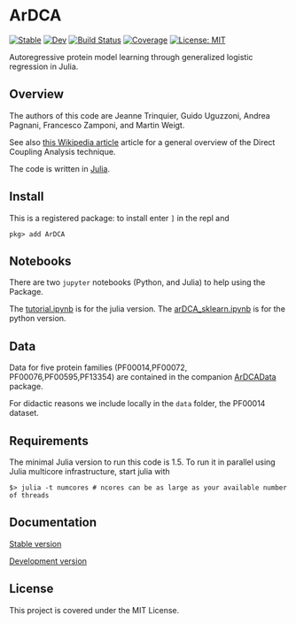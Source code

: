 # ArDCA

[![Stable](https://img.shields.io/badge/docs-stable-blue.svg)](https://pagnani.github.io/ArDCA/stable)
[![Dev](https://img.shields.io/badge/docs-dev-blue.svg)](https://pagnani.github.io/ArDCA/dev)
[![Build Status](https://github.com/pagnani/ArDCA/workflows/CI/badge.svg)](https://github.com/pagnani/ArDCA/actions)
[![Coverage](https://codecov.io/gh/pagnani/ArDCA/branch/master/graph/badge.svg)](https://codecov.io/gh/pagnani/ArDCA)
[![License: MIT](https://img.shields.io/badge/License-MIT-yellow.svg)](https://opensource.org/licenses/MIT)


Autoregressive protein model learning through generalized logistic regression in Julia.
## Overview

The authors of this code are Jeanne Trinquier, Guido Uguzzoni, Andrea Pagnani, Francesco Zamponi, and Martin Weigt.

See also [this Wikipedia article](https://en.wikipedia.org/wiki/Direct_coupling_analysis) article for a general overview of the Direct Coupling Analysis technique. 

The code is written in [Julia](https://www.julialang.org/).

## Install

This is a registered package: to install enter `]` in the repl and

```
pkg> add ArDCA 
```
## Notebooks

There are two `jupyter` notebooks (Python, and Julia) to help using the Package.

The [tutorial.ipynb](julia-notebook/tutorial.ipynb) is for the julia version.
The [arDCA_sklearn.ipynb](python-notebook/arDCA_sklearn.ipynb) is for the python version.

## Data 

Data for five protein families (PF00014,PF00072, PF00076,PF00595,PF13354) are contained in the companion
[ArDCAData](https://github.com/pagnani/ArDCAData) package.

For didactic reasons we include locally in the `data` folder, the PF00014 dataset.

## Requirements

The minimal Julia version to run this code is 1.5. To run it in parallel 
using Julia multicore infrastructure, start julia with

```
$> julia -t numcores # ncores can be as large as your available number of threads
```

## Documentation

[Stable version](https://pagnani.github.io/ArDCA/stable)

[Development version](https://pagnani.github.io/ArDCA/dev)

## License

This project is covered under the MIT License.
